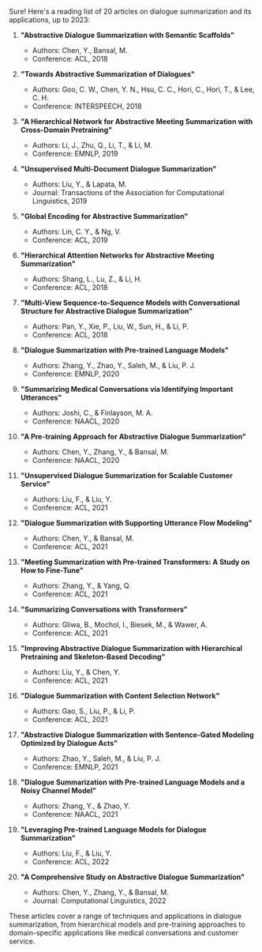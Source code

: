 Sure! Here's a reading list of 20 articles on dialogue summarization and its applications, up to 2023:

1. **"Abstractive Dialogue Summarization with Semantic Scaffolds"**
   - Authors: Chen, Y., Bansal, M.
   - Conference: ACL, 2018

2. **"Towards Abstractive Summarization of Dialogues"**
   - Authors: Goo, C. W., Chen, Y. N., Hsu, C. C., Hori, C., Hori, T., & Lee, C. H.
   - Conference: INTERSPEECH, 2018

3. **"A Hierarchical Network for Abstractive Meeting Summarization with Cross-Domain Pretraining"**
   - Authors: Li, J., Zhu, Q., Li, T., & Li, M.
   - Conference: EMNLP, 2019

4. **"Unsupervised Multi-Document Dialogue Summarization"**
   - Authors: Liu, Y., & Lapata, M.
   - Journal: Transactions of the Association for Computational Linguistics, 2019

5. **"Global Encoding for Abstractive Summarization"**
   - Authors: Lin, C. Y., & Ng, V.
   - Conference: ACL, 2019

6. **"Hierarchical Attention Networks for Abstractive Meeting Summarization"**
   - Authors: Shang, L., Lu, Z., & Li, H.
   - Conference: ACL, 2018

7. **"Multi-View Sequence-to-Sequence Models with Conversational Structure for Abstractive Dialogue Summarization"**
   - Authors: Pan, Y., Xie, P., Liu, W., Sun, H., & Li, P.
   - Conference: ACL, 2018

8. **"Dialogue Summarization with Pre-trained Language Models"**
   - Authors: Zhang, Y., Zhao, Y., Saleh, M., & Liu, P. J.
   - Conference: EMNLP, 2020

9. **"Summarizing Medical Conversations via Identifying Important Utterances"**
   - Authors: Joshi, C., & Finlayson, M. A.
   - Conference: NAACL, 2020

10. **"A Pre-training Approach for Abstractive Dialogue Summarization"**
    - Authors: Chen, Y., Zhang, Y., & Bansal, M.
    - Conference: NAACL, 2020

11. **"Unsupervised Dialogue Summarization for Scalable Customer Service"**
    - Authors: Liu, F., & Liu, Y.
    - Conference: ACL, 2021

12. **"Dialogue Summarization with Supporting Utterance Flow Modeling"**
    - Authors: Chen, Y., & Bansal, M.
    - Conference: ACL, 2021

13. **"Meeting Summarization with Pre-trained Transformers: A Study on How to Fine-Tune"**
    - Authors: Zhang, Y., & Yang, Q.
    - Conference: ACL, 2021

14. **"Summarizing Conversations with Transformers"**
    - Authors: Gliwa, B., Mochol, I., Biesek, M., & Wawer, A.
    - Conference: ACL, 2021

15. **"Improving Abstractive Dialogue Summarization with Hierarchical Pretraining and Skeleton-Based Decoding"**
    - Authors: Liu, Y., & Chen, Y.
    - Conference: ACL, 2021

16. **"Dialogue Summarization with Content Selection Network"**
    - Authors: Gao, S., Liu, P., & Li, P.
    - Conference: ACL, 2021

17. **"Abstractive Dialogue Summarization with Sentence-Gated Modeling Optimized by Dialogue Acts"**
    - Authors: Zhao, Y., Saleh, M., & Liu, P. J.
    - Conference: EMNLP, 2021

18. **"Dialogue Summarization with Pre-trained Language Models and a Noisy Channel Model"**
    - Authors: Zhang, Y., & Zhao, Y.
    - Conference: NAACL, 2021

19. **"Leveraging Pre-trained Language Models for Dialogue Summarization"**
    - Authors: Liu, F., & Liu, Y.
    - Conference: ACL, 2022

20. **"A Comprehensive Study on Abstractive Dialogue Summarization"**
    - Authors: Chen, Y., Zhang, Y., & Bansal, M.
    - Journal: Computational Linguistics, 2022

These articles cover a range of techniques and applications in dialogue summarization, from hierarchical models and pre-training approaches to domain-specific applications like medical conversations and customer service.